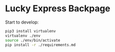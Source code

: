 # Lucky Express Backpage

Start to develop:
```sh
pip3 install virtualenv
virtualenv ./env
source ./env/bin/activate
pip install -r ./requirements.md
```

